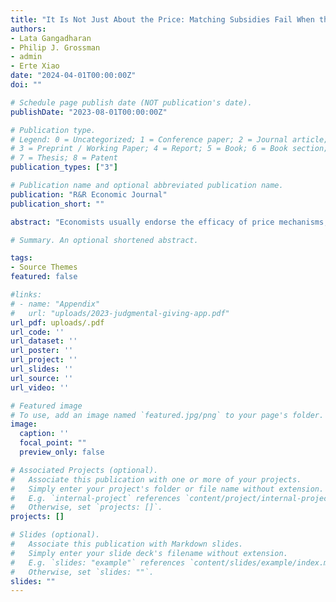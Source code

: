 ```yaml
---
title: "It Is Not Just About the Price: Matching Subsidies Fail When the Ask Can Be Avoided"
authors:
- Lata Gangadharan
- Philip J. Grossman
- admin
- Erte Xiao
date: "2024-04-01T00:00:00Z"
doi: ""

# Schedule page publish date (NOT publication's date).
publishDate: "2023-08-01T00:00:00Z"

# Publication type.
# Legend: 0 = Uncategorized; 1 = Conference paper; 2 = Journal article;
# 3 = Preprint / Working Paper; 4 = Report; 5 = Book; 6 = Book section;
# 7 = Thesis; 8 = Patent
publication_types: ["3"]

# Publication name and optional abbreviated publication name.
publication: "R&R Economic Journal"
publication_short: ""

abstract: "Economists usually endorse the efficacy of price mechanisms, such as matching subsidies, to foster philanthropic contributions. Our experiments, however, show that the match only increases donations when avoiding the ask is not possible. The data are consistent with a behavioral hypothesis of a "norm-signaling mechanism", positing that a match increases the psychological cost of deviating from the norm of giving but only when the ask cannot be avoided. We show that indeed, giving zero, but not avoiding the ask, is perceived as less socially desirable under a match. Our findings highlight the limits and potential welfare losses of matching subsidies."

# Summary. An optional shortened abstract.

tags:
- Source Themes
featured: false

#links:
# - name: "Appendix"
#   url: "uploads/2023-judgmental-giving-app.pdf"
url_pdf: uploads/.pdf
url_code: ''
url_dataset: ''
url_poster: ''
url_project: ''
url_slides: ''
url_source: ''
url_video: ''

# Featured image
# To use, add an image named `featured.jpg/png` to your page's folder.
image:
  caption: ''
  focal_point: ""
  preview_only: false

# Associated Projects (optional).
#   Associate this publication with one or more of your projects.
#   Simply enter your project's folder or file name without extension.
#   E.g. `internal-project` references `content/project/internal-project/index.md`.
#   Otherwise, set `projects: []`.
projects: []

# Slides (optional).
#   Associate this publication with Markdown slides.
#   Simply enter your slide deck's filename without extension.
#   E.g. `slides: "example"` references `content/slides/example/index.md`.
#   Otherwise, set `slides: ""`.
slides: ""
---
```

